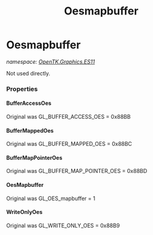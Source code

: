 ﻿---
title: Oesmapbuffer
---

# Oesmapbuffer
_namespace: [OpenTK.Graphics.ES11](N-OpenTK.Graphics.ES11.html)_

Not used directly.



### Properties

#### BufferAccessOes
Original was GL_BUFFER_ACCESS_OES = 0x88BB
#### BufferMappedOes
Original was GL_BUFFER_MAPPED_OES = 0x88BC
#### BufferMapPointerOes
Original was GL_BUFFER_MAP_POINTER_OES = 0x88BD
#### OesMapbuffer
Original was GL_OES_mapbuffer = 1
#### WriteOnlyOes
Original was GL_WRITE_ONLY_OES = 0x88B9

